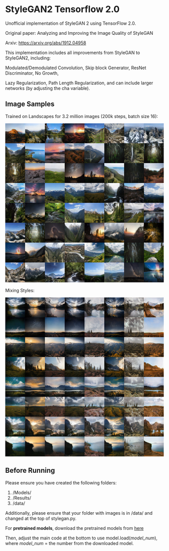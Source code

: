 # StyleGAN2 Tensorflow 2.0

Unofficial implementation of StyleGAN 2 using TensorFlow 2.0.

Original paper: Analyzing and Improving the Image Quality of StyleGAN

Arxiv: https://arxiv.org/abs/1912.04958


This implementation includes all improvements from StyleGAN to StyleGAN2, including:

Modulated/Demodulated Convolution, Skip block Generator, ResNet Discriminator, No Growth,

Lazy Regularization, Path Length Regularization, and can include larger networks (by adjusting the cha variable).



## Image Samples
Trained on Landscapes for 3.2 million images (200k steps, batch size 16):

![Teaser image](./landscapes.png)


Mixing Styles:

![Teaser image](./styles.png)



## Before Running
Please ensure you have created the following folders:
1. /Models/
2. /Results/
3. /data/

Additionally, please ensure that your folder with images is in /data/ and changed at the top of stylegan.py.

For **pretrained models**, download the pretrained models from [here](https://drive.google.com/drive/folders/1jE0lIJxgaHS7EE6mzm_ftl0ZcaY6olqI?usp=sharing)

Then, adjust the main code at the bottom to use model.load(*model_num*), where *model_num* = the number from the downloaded model.
